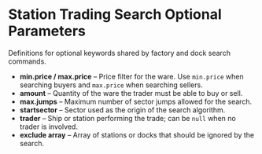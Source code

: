 # Station Trading Search Optional Parameters

Definitions for optional keywords shared by factory and dock search commands.

- **min.price / max.price** – Price filter for the ware. Use `min.price` when searching buyers and `max.price` when searching sellers.
- **amount** – Quantity of the ware the trader must be able to buy or sell.
- **max.jumps** – Maximum number of sector jumps allowed for the search.
- **startsector** – Sector used as the origin of the search algorithm.
- **trader** – Ship or station performing the trade; can be `null` when no trader is involved.
- **exclude array** – Array of stations or docks that should be ignored by the search.
